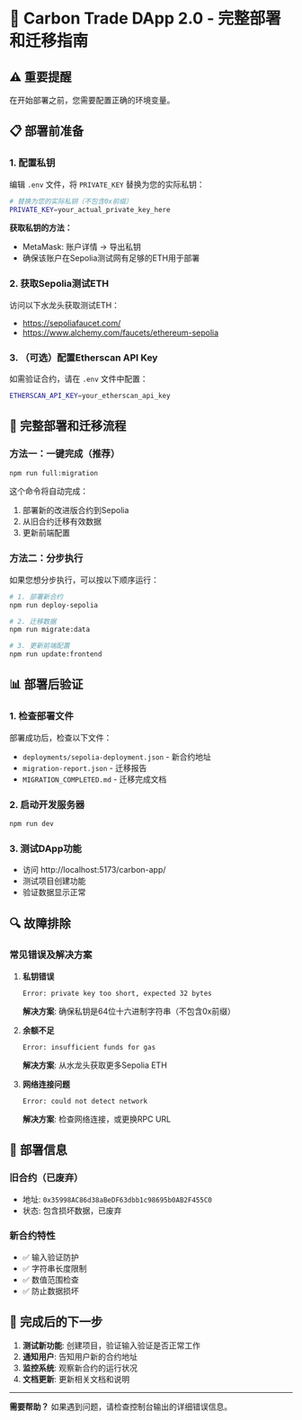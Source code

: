 # 🚀 Carbon Trade DApp 2.0 - 完整部署和迁移指南

## ⚠️ 重要提醒

在开始部署之前，您需要配置正确的环境变量。

## 📋 部署前准备

### 1. 配置私钥

编辑 `.env` 文件，将 `PRIVATE_KEY` 替换为您的实际私钥：

```bash
# 替换为您的实际私钥（不包含0x前缀）
PRIVATE_KEY=your_actual_private_key_here
```

**获取私钥的方法：**
- MetaMask: 账户详情 → 导出私钥
- 确保该账户在Sepolia测试网有足够的ETH用于部署

### 2. 获取Sepolia测试ETH

访问以下水龙头获取测试ETH：
- https://sepoliafaucet.com/
- https://www.alchemy.com/faucets/ethereum-sepolia

### 3. （可选）配置Etherscan API Key

如需验证合约，请在 `.env` 文件中配置：
```bash
ETHERSCAN_API_KEY=your_etherscan_api_key
```

## 🔄 完整部署和迁移流程

### 方法一：一键完成（推荐）

```bash
npm run full:migration
```

这个命令将自动完成：
1. 部署新的改进版合约到Sepolia
2. 从旧合约迁移有效数据
3. 更新前端配置

### 方法二：分步执行

如果您想分步执行，可以按以下顺序运行：

```bash
# 1. 部署新合约
npm run deploy-sepolia

# 2. 迁移数据
npm run migrate:data

# 3. 更新前端配置
npm run update:frontend
```

## 📊 部署后验证

### 1. 检查部署文件

部署成功后，检查以下文件：
- `deployments/sepolia-deployment.json` - 新合约地址
- `migration-report.json` - 迁移报告
- `MIGRATION_COMPLETED.md` - 迁移完成文档

### 2. 启动开发服务器

```bash
npm run dev
```

### 3. 测试DApp功能

- 访问 http://localhost:5173/carbon-app/
- 测试项目创建功能
- 验证数据显示正常

## 🔍 故障排除

### 常见错误及解决方案

1. **私钥错误**
   ```
   Error: private key too short, expected 32 bytes
   ```
   **解决方案**: 确保私钥是64位十六进制字符串（不包含0x前缀）

2. **余额不足**
   ```
   Error: insufficient funds for gas
   ```
   **解决方案**: 从水龙头获取更多Sepolia ETH

3. **网络连接问题**
   ```
   Error: could not detect network
   ```
   **解决方案**: 检查网络连接，或更换RPC URL

## 📝 部署信息

### 旧合约（已废弃）
- 地址: `0x35998AC86d38aBeDF63dbb1c98695b0AB2F455C0`
- 状态: 包含损坏数据，已废弃

### 新合约特性
- ✅ 输入验证防护
- ✅ 字符串长度限制
- ✅ 数值范围检查
- ✅ 防止数据损坏

## 🎉 完成后的下一步

1. **测试新功能**: 创建项目，验证输入验证是否正常工作
2. **通知用户**: 告知用户新的合约地址
3. **监控系统**: 观察新合约的运行状况
4. **文档更新**: 更新相关文档和说明

---

**需要帮助？** 如果遇到问题，请检查控制台输出的详细错误信息。